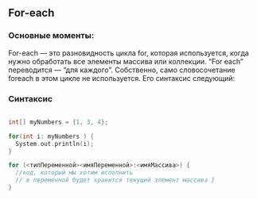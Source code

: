 ## For-each

### Основные моменты:
For-each — это разновидность цикла for, которая используется, когда нужно обработать все элементы массива или коллекции. “For each” переводится — “для каждого”. Собственно, само словосочетание foreach в этом цикле не используется. Его синтаксис следующий:
### Синтаксис

```c

int[] myNumbers = {1, 3, 4};  

for(int i: myNumbers ) {  
  System.out.println(i);  
}

for (<типПеременной><имяПеременной>:<имяМассива>) {   
  //код, который мы хотим исполнить  
  // в переменной будет хранится текущий элемент массива }
}

```
